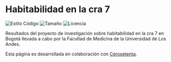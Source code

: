 # Habitabilidad en la cra 7

![Estilo Código](https://github.com/enflujo/070-cra7/actions/workflows/estilo-codigo.yml/badge.svg)
![Tamaño](https://img.shields.io/github/repo-size/enflujo/070-cra7?color=%235757f7&label=Tama%C3%B1o%20repo&logo=open-access&logoColor=white)
![Licencia](https://img.shields.io/github/license/enflujo/070-cra7?label=Licencia&logo=open-source-initiative&logoColor=white)

Resultados del proyecto de investigación sobre habitabilidad en la cra 7 en Bogotá llevada a cabo por la Facultad de Medicina de la Universidad de Los Andes.

Esta página es desarrollada en colaboración con [Cerosetenta](https://cerosetenta.uniandes.edu.co/).
